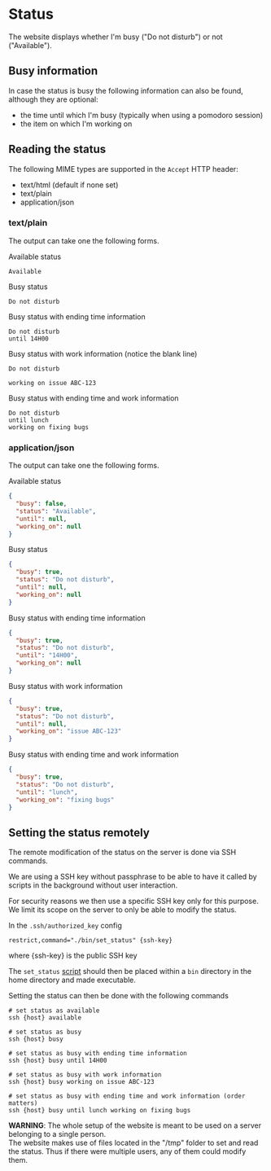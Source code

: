 # Status

The website displays whether I'm busy ("Do not disturb") or not ("Available").

## Busy information

In case the status is busy the following information can also be found,
although they are optional:
- the time until which I'm busy (typically when using a pomodoro session)
- the item on which I'm working on

## Reading the status

The following MIME types are supported in the `Accept` HTTP header:
- text/html (default if none set)
- text/plain
- application/json

### text/plain

The output can take one the following forms.

Available status
```
Available
```

Busy status
```
Do not disturb
```

Busy status with ending time information
```
Do not disturb
until 14H00
```

Busy status with work information (notice the blank line)
```
Do not disturb

working on issue ABC-123
```

Busy status with ending time and work information
```
Do not disturb
until lunch
working on fixing bugs
```

### application/json

The output can take one the following forms.

Available status
```json
{
  "busy": false,
  "status": "Available",
  "until": null,
  "working_on": null
}
```

Busy status
```json
{
  "busy": true,
  "status": "Do not disturb",
  "until": null,
  "working_on": null
}
```

Busy status with ending time information
```json
{
  "busy": true,
  "status": "Do not disturb",
  "until": "14H00",
  "working_on": null
}
```

Busy status with work information
```json
{
  "busy": true,
  "status": "Do not disturb",
  "until": null,
  "working_on": "issue ABC-123"
}
```

Busy status with ending time and work information
```json
{
  "busy": true,
  "status": "Do not disturb",
  "until": "lunch",
  "working_on": "fixing bugs"
}
```

## Setting the status remotely

The remote modification of the status on the server is done via SSH commands.

We are using a SSH key without passphrase to be able to have it called by
scripts in the background without user interaction.

For security reasons we then use a specific SSH key only for this purpose.
We limit its scope on the server to only be able to modify the status.

In the `.ssh/authorized_key` config
```
restrict,command="./bin/set_status" {ssh-key}
```
where {ssh-key} is the public SSH key

The `set_status` [script](scripts/set_status) should then be placed within a
`bin` directory in the home directory and made executable.

Setting the status can then be done with the following commands
```shell
# set status as available
ssh {host} available

# set status as busy
ssh {host} busy

# set status as busy with ending time information
ssh {host} busy until 14H00

# set status as busy with work information
ssh {host} busy working on issue ABC-123

# set status as busy with ending time and work information (order matters)
ssh {host} busy until lunch working on fixing bugs
```

__WARNING__: The whole setup of the website is meant to be used on a server
belonging to a single person.  
The website makes use of files located in the "/tmp" folder to set and read
the status. Thus if there were multiple users, any of them could modify them.
